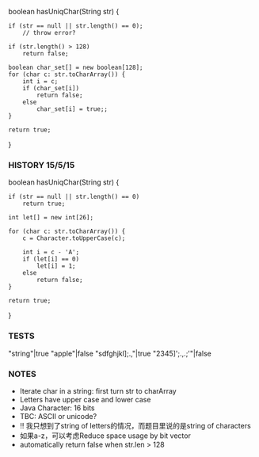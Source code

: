 boolean hasUniqChar(String str) {

    if (str == null || str.length() == 0);
        // throw error?

    if (str.length() > 128)
        return false;

    boolean char_set[] = new boolean[128];
    for (char c: str.toCharArray()) {
        int i = c;
        if (char_set[i])
            return false;
        else
            char_set[i] = true;;
    }

    return true;
}

### HISTORY 15/5/15

boolean hasUniqChar(String str) {

    if (str == null || str.length() == 0)
        return true;

    int let[] = new int[26];

    for (char c: str.toCharArray()) {
        c = Character.toUpperCase(c);

        int i = c - 'A';
        if (let[i] == 0)
            let[i] = 1;
        else
            return false;
    }

    return true;
}

### TESTS

"string"|true
"apple"|false
"sdfghjkl];.,"|true
"2345]';.,.;'"|false

### NOTES
- Iterate char in a string: first turn str to charArray
- Letters have upper case and lower case
- Java Character: 16 bits
- TBC: ASCII or unicode?
- !! 我只想到了string of letters的情况，而题目里说的是string of characters
- 如果a-z，可以考虑Reduce space usage by bit vector
- automatically return false when str.len > 128
